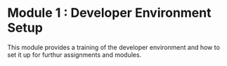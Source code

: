 # Module 1 : Developer Environment Setup

This module provides a training of the developer environment and how to set it up for furthur assignments and modules. 